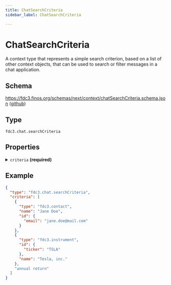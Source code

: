 ```yaml
---
title: ChatSearchCriteria
sidebar_label: ChatSearchCriteria

---
```


# ChatSearchCriteria

A context type that represents a simple search criterion, based on a list of other context objects, that can be used to search or filter messages in a chat application.

## Schema

<https://fdc3.finos.org/schemas/next/context/chatSearchCriteria.schema.json> ([github](https://github.com/finos/FDC3/tree/main/packages/fdc3-context/schemas/context/chatSearchCriteria.schema.json))

## Type

`fdc3.chat.searchCriteria`

## Properties

<details>
  <summary><code>criteria</code> <strong>(required)</strong></summary>

**type**: `array`

<details>
  <summary><code>Items</code></summary>

  <summary><code>Search Criteria</code></summary>

**One of:**

- **type**: [Instrument](Instrument)
- **type**: [Organization](Organization)
- **type**: [Contact](Contact)
- **type**: `string`

An individual criteria against which to match chat messages, based on an FDC3 context or free-text string.




</details>

An array of criteria that should match chats returned from by a search.

⚠️ Operators (and/or/not) are not defined in `fdc3.chat.searchCriteria`. It is up to the application that processes the FDC3 Intent to choose and apply the operators between the criteria.

Empty search criteria can be supported to allow resetting of filters.

</details>

## Example

```json
{
  "type": "fdc3.chat.searchCriteria",
  "criteria": [
    {
      "type": "fdc3.contact",
      "name": "Jane Doe",
      "id": {
        "email": "jane.doe@mail.com"
      }
    },
    {
      "type": "fdc3.instrument",
      "id": {
        "ticker": "TSLA"
      },
      "name": "Tesla, inc."
    },
    "annual return"
  ]
}
```

